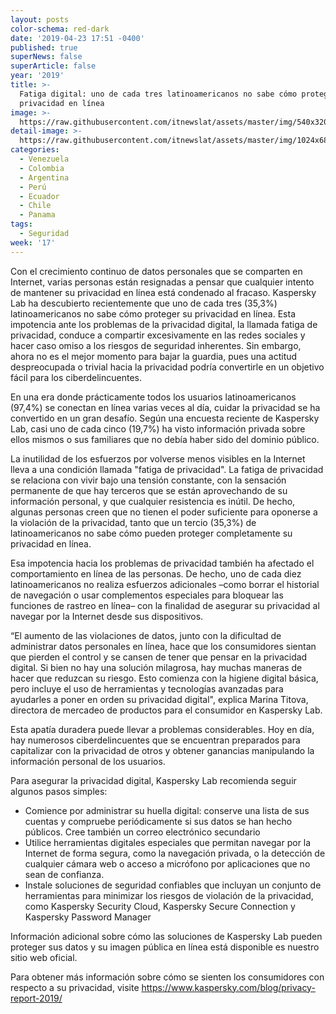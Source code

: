 ```yaml
---
layout: posts
color-schema: red-dark
date: '2019-04-23 17:51 -0400'
published: true
superNews: false
superArticle: false
year: '2019'
title: >-
  Fatiga digital: uno de cada tres latinoamericanos no sabe cómo proteger su
  privacidad en línea 
image: >-
  https://raw.githubusercontent.com/itnewslat/assets/master/img/540x320/FAtiga-digital-p.jpg
detail-image: >-
  https://raw.githubusercontent.com/itnewslat/assets/master/img/1024x680/FAtiga-digital-g.jpg
categories:
  - Venezuela
  - Colombia
  - Argentina
  - Perú
  - Ecuador
  - Chile
  - Panama
tags:
  - Seguridad
week: '17'
---
```

Con el crecimiento continuo de datos personales que se comparten en Internet, varias personas están resignadas a pensar que cualquier intento de mantener su privacidad en línea está condenado al fracaso. Kaspersky Lab ha descubierto recientemente que uno de cada tres (35,3%) latinoamericanos no sabe cómo proteger su privacidad en línea. Esta impotencia ante los problemas de la privacidad digital, la llamada fatiga de privacidad, conduce a compartir excesivamente en las redes sociales y hacer caso omiso a los riesgos de seguridad inherentes. Sin embargo, ahora no es el mejor momento para bajar la guardia, pues una actitud despreocupada o trivial hacia la privacidad podría convertirle en un objetivo fácil para los ciberdelincuentes. 

En una era donde prácticamente todos los usuarios latinoamericanos (97,4%) se conectan en línea varias veces al día, cuidar la privacidad se ha convertido en un gran desafío. Según una encuesta reciente de Kaspersky Lab, casi uno de cada cinco (19,7%) ha visto información privada sobre ellos mismos o sus familiares que no debía haber sido del dominio público. 

La inutilidad de los esfuerzos por volverse menos visibles en la Internet lleva a una condición llamada "fatiga de privacidad". La fatiga de privacidad se relaciona con vivir bajo una tensión constante, con la sensación permanente de que hay terceros que se están aprovechando de su información personal, y que cualquier resistencia es inútil. De hecho, algunas personas creen que no tienen el poder suficiente para oponerse a la violación de la privacidad, tanto que un tercio (35,3%) de latinoamericanos no sabe cómo pueden proteger completamente su privacidad en línea.

Esa impotencia hacia los problemas de privacidad también ha afectado el comportamiento en línea de las personas. De hecho, uno de cada diez latinoamericanos no realiza esfuerzos adicionales –como borrar el historial de navegación o usar complementos especiales para bloquear las funciones de rastreo en línea– con la finalidad de asegurar su privacidad al navegar por la Internet desde sus dispositivos.

“El aumento de las violaciones de datos, junto con la dificultad de administrar datos personales en línea, hace que los consumidores sientan que pierden el control y se cansen de tener que pensar en la privacidad digital. Si bien no hay una solución milagrosa, hay muchas maneras de hacer que reduzcan su riesgo. Esto comienza con la higiene digital básica, pero incluye el uso de herramientas y tecnologías avanzadas para ayudarles a poner en orden su privacidad digital", explica Marina Titova, directora de mercadeo de productos para el consumidor en Kaspersky Lab.

Esta apatía duradera puede llevar a problemas considerables. Hoy en día, hay numerosos ciberdelincuentes que se encuentran preparados para capitalizar con la privacidad de otros y obtener ganancias manipulando la información personal de los usuarios.

Para asegurar la privacidad digital, Kaspersky Lab recomienda seguir algunos pasos simples:
- Comience por administrar su huella digital: conserve una lista de sus cuentas y compruebe periódicamente si sus datos se han hecho públicos. Cree también un correo electrónico secundario 
- Utilice herramientas digitales especiales que permitan navegar por la Internet de forma segura, como la navegación privada, o la detección de cualquier cámara web o acceso a micrófono por aplicaciones que no sean de confianza.
- Instale soluciones de seguridad confiables que incluyan un conjunto de herramientas para minimizar los riesgos de violación de la privacidad, como Kaspersky Security Cloud, Kaspersky Secure Connection y Kaspersky Password Manager

Información adicional sobre cómo las soluciones de Kaspersky Lab pueden proteger sus datos y su imagen pública en línea está disponible es nuestro sitio web oficial.

Para obtener más información sobre cómo se sienten los consumidores con respecto a su privacidad, visite https://www.kaspersky.com/blog/privacy-report-2019/

